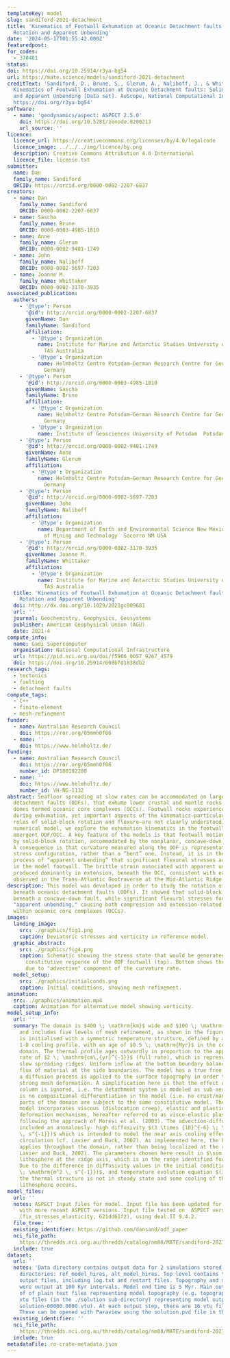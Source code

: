 ```yaml
---
templateKey: model
slug: sandiford-2021-detachment
title: 'Kinematics of Footwall Exhumation at Oceanic Detachment faults: Solid‐Block
  Rotation and Apparent Unbending'
date: '2024-05-17T01:55:42.000Z'
featuredpost:
for_codes:
  - 370401
status:
doi: https://doi.org/10.25914/r3ya-bg54
url: https://mate.science/models/sandiford-2021-detachment
creditText: 'Sandiford, D., Brune, S., Glerum, A., Naliboff, J., & Whittaker, J. (2024).
  Kinematics of Footwall Exhumation at Oceanic Detachment faults: Solid‐Block Rotation
  and Apparent Unbending [Data set]. AuScope, National Computational Infrastructure.
  https://doi.org/r3ya-bg54'
software:
  - name: 'geodynamics/aspect: ASPECT 2.5.0'
    doi: https://doi.org/10.5281/zenodo.8200213
    url_source: ''
licence:
  licence_url: https://creativecommons.org/licenses/by/4.0/legalcode
  licence_image: ../../../img/licence/by.png
  description: Creative Commons Attribution 4.0 International
  licence_file: license.txt
submitter:
  name: Dan
  family_name: Sandiford
  ORCID: https://orcid.org/0000-0002-2207-6837
creators:
  - name: Dan
    family_name: Sandiford
    ORCID: 0000-0002-2207-6837
  - name: Sascha
    family_name: Brune
    ORCID: 0000-0003-4985-1810
  - name: Anne
    family_name: Glerum
    ORCID: 0000-0002-9481-1749
  - name: John
    family_name: Naliboff
    ORCID: 0000-0002-5697-7203
  - name: Joanne M.
    family_name: Whittaker
    ORCID: 0000-0002-3170-3935
associated_publication:
  authors:
    - '@type': Person
      '@id': http://orcid.org/0000-0002-2207-6837
      givenName: Dan
      familyName: Sandiford
      affiliation:
        - '@type': Organization
          name: Institute for Marine and Antarctic Studies University of Tasmania  Hobart
            TAS Australia
        - '@type': Organization
          name: Helmholtz Centre Potsdam—German Research Centre for Geosciences (GFZ)  Potsdam
            Germany
    - '@type': Person
      '@id': http://orcid.org/0000-0003-4985-1810
      givenName: Sascha
      familyName: Brune
      affiliation:
        - '@type': Organization
          name: Helmholtz Centre Potsdam—German Research Centre for Geosciences (GFZ)  Potsdam
            Germany
        - '@type': Organization
          name: Institute of Geosciences University of Potsdam  Potsdam Germany
    - '@type': Person
      '@id': http://orcid.org/0000-0002-9481-1749
      givenName: Anne
      familyName: Glerum
      affiliation:
        - '@type': Organization
          name: Helmholtz Centre Potsdam—German Research Centre for Geosciences (GFZ)  Potsdam
            Germany
    - '@type': Person
      '@id': http://orcid.org/0000-0002-5697-7203
      givenName: John
      familyName: Naliboff
      affiliation:
        - '@type': Organization
          name: Department of Earth and Environmental Science New Mexico Institute
            of Mining and Technology  Socorro NM USA
    - '@type': Person
      '@id': http://orcid.org/0000-0002-3170-3935
      givenName: Joanne M.
      familyName: Whittaker
      affiliation:
        - '@type': Organization
          name: Institute for Marine and Antarctic Studies University of Tasmania  Hobart
            TAS Australia
  title: 'Kinematics of Footwall Exhumation at Oceanic Detachment faults: Solid‐Block
    Rotation and Apparent Unbending'
  doi: http://dx.doi.org/10.1029/2021gc009681
  url: ''
  journal: Geochemistry, Geophysics, Geosystems
  publisher: American Geophysical Union (AGU)
  date: 2021-4
compute_info:
  name: Gadi Supercomputer
  organisation: National Computational Infrastructure
  url: https://pid.nci.org.au/doi/f5966_0057_9267_4579
  doi: https://doi.org/10.25914/608bfd1838db2
research_tags:
  - tectonics
  - faulting
  - detachment faults
compute_tags:
  - C++
  - finite-element
  - mesh-refinement
funder:
  - name: Australian Research Council
    doi: https://ror.org/05mmh0f86
  - name: ''
    doi: https://www.helmholtz.de/
funding:
  - name: Australian Research Council
    doi: https://ror.org/05mmh0f86
    number_id: DP180102280
  - name: ''
    doi: https://www.helmholtz.de/
    number_id: VH-NG-1132
abstract: Seafloor spreading at slow rates can be accommodated on large‐offset oceanic
  detachment faults (ODFs), that exhume lower crustal and mantle rocks in footwall
  domes termed oceanic core complexes (OCCs). Footwall rocks experience large rotation
  during exhumation, yet important aspects of the kinematics—particularly the relative
  roles of solid‐block rotation and flexure—are not clearly understood. Using a high‐resolution
  numerical model, we explore the exhumation kinematics in the footwall beneath an
  emergent ODF/OCC. A key feature of the models is that footwall motion is dominated
  by solid‐block rotation, accommodated by the nonplanar, concave‐down fault interface.
  A consequence is that curvature measured along the ODF is representative of a neutral
  stress configuration, rather than a “bent” one. Instead, it is in the subsequent
  process of “apparent unbending” that significant flexural stresses are developed
  in the model footwall. The brittle strain associated with apparent unbending is
  produced dominantly in extension, beneath the OCC, consistent with earthquake clustering
  observed in the Trans‐Atlantic Geotraverse at the Mid‐Atlantic Ridge.
description: This model was developed in order to study the rotation of footwall rocks
  beneath oceanic detachment faults (ODFs). It showed that solid-block rotation dominates
  beneath a concave-down fault, while significant flexural stresses form later during
  "apparent unbending," causing both compression and extension-related brittle strain
  within oceanic core complexes (OCCs).
images:
  landing_image:
    src: ./graphics/fig1.png
    caption: Deviatoric stresses and vorticity in reference model.
  graphic_abstract:
    src: ./graphics/fig4.png
    caption: Schematic showing the stress state that would be generated assuming elastic
      constitutive response of the ODF footwall (top). Bottom shows the strain-rate
      due to "advective" component of the curvature rate.
  model_setup:
    src: ./graphics/initialconds.png
    caption: Initial conditions, showing mesh refinement.
animation:
  src: ./graphics/animation.mp4
  caption: Animation for alternative model showing vorticity.
model_setup_info:
  url: ''
  summary: The domain is $400 \; \mathrm{km}$ wide and $100 \; \mathrm{km}$ deep,
    and includes five levels of mesh refinement, as shown in the figure. The model
    is initialised with a symmetric temperature structure, defined by a transient
    1-D cooling profile, with an age of $0.5 \; \mathrm{Myr}$ in the center of the
    domain. The thermal profile ages outwardly in proportion to the applied spreading
    rate of $2 \; \mathrm{cm\,{yr}^{-1}}$ (full rate), which is representative for
    slow spreading ridges. Uniform inflow at the bottom boundary balances the outward
    flux of material at the side boundaries. The model has a true free surface, and
    a diffusion process is applied to the surface topography in order to counteract
    strong mesh deformation. A simplification here is that the effect of the water
    column is ignored, i.e. the detachment system is modeled as sub-aerial. There
    is no compositional differentiation in the model (i.e. no crust/mantle) and all
    parts of the domain are subject to the same constitutive model. The constitutive
    model incorporates viscous (dislocation creep), elastic and plastic (pseudo-brittle)
    deformation mechanisms, hereafter referred to as visco-elastic plastic (VEP) rheology,
    following the approach of Moresi et al. (2003). The advection-diffusion equation
    included an anomalously- high diffusivity $(3 \times {10}^{-6} \; \mathrm{m^2
    \, s^{-1}})$ which is intended to model the near axis cooling effect of hydrothermal
    circulation (cf. Lavier and Buck, 2002). As implemented here, the higher diffusivity
    applies throughout the domain, rather than being localized at the ridge (as in
    Lavier and Buck, 2002). The parameters chosen here result in $\sim 10 \; \mathrm{km}$
    lithosphere at the ridge axis, which is in the range identified for ODF development.
    Due to the difference in diffusivity values in the initial conditions $({10}^{-6}
    \; \mathrm{m^2 \, s^{-1}})$, and temperature evolution equation $(3 \times {10}^{-6})$,
    the thermal structure is not in steady state and some cooling of the off-axis
    lithosphere occurs.
model_files:
  url: ''
  notes: ASPECT Input files for model. Input file has been updated for compatibility
    with more recent ASPECT versions. Input file tested on  ASPECT version 2.6.0-pre
    (fix_stresses_elasticity, 621dd61f2), using deal.II 9.4.2.
  file_tree: ''
  existing_identifier: https://github.com/dansand/odf_paper
  nci_file_path:
    https://thredds.nci.org.au/thredds/catalog/nm08/MATE/sandiford-2021-detachment/catalog.html
  include: true
dataset:
  url: ''
  notes: 'Data directory contains output data for 2 simulations stored in the following
    directories: ref_model_hires, alt_model_hires. Top level contains typical ASPECT
    output files, including log.txt and restart files. Topography and mesh variables
    were output at 100 Kyr intervals. Model end time is 5 Myr. Main output data consists
    of of plain text files representing model topography (e.g. topography.00000),
    vtu files (in the ./solution sub-directory) representing model output fields (e.g.
    solution-00000.0000.vtu). At each output step, there are 16 vtu files written.
    These can be opened with Paraview using the solution.pvd file in the top level.'
  existing_identifier: ''
  nci_file_path:
    https://thredds.nci.org.au/thredds/catalog/nm08/MATE/sandiford-2021-detachment/catalog.html
  include: true
metadataFile: ro-crate-metadata.json
---
```

